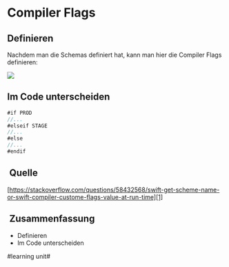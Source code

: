 # Compiler Flags

## Definieren

Nachdem man die Schemas definiert hat, kann man hier die Compiler Flags definieren:

![][image-1]

## Im Code unterscheiden

```swift
#if PROD
//...
#elseif STAGE
//...
#else
//...
#endif
```

##  Quelle

[https://stackoverflow.com/questions/58432568/swift-get-scheme-name-or-swift-compiler-custome-flags-value-at-run-time][1]

##  Zusammenfassung
- Definieren
- Im Code unterscheiden

[1]:	https://stackoverflow.com/questions/58432568/swift-get-scheme-name-or-swift-compiler-custome-flags-value-at-run-time

[image-1]:	assets/zzxaN.png

#learning unit#